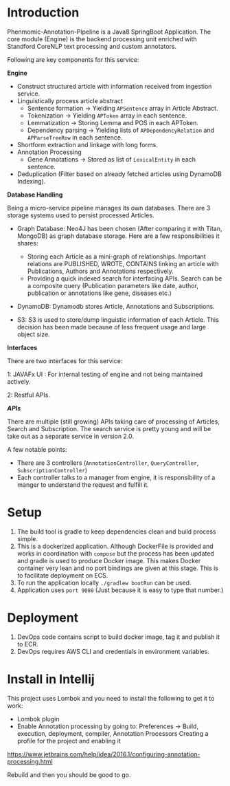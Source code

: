 Introduction 
============
Phenmomic-Annotation-Pipeline is a Java8 SpringBoot Application. The core module (Engine) is the backend processing unit enriched with Standford CoreNLP text processing and custom annotators.

Following are key components for this service:

**Engine**
* Construct structured article with information received from ingestion service.
* Linguistically process article abstract
    * Sentence formation -> Yielding `APSentence` array in Article Abstract.
    * Tokenization -> Yielding `APToken` array in each sentence.
    * Lemmatization -> Storing Lemma and POS in each APToken.
    * Dependency parsing -> Yielding lists of `APDependencyRelation` and `APParseTreeRow` in each sentence.
* Shortform extraction and linkage with long forms.
* Annotation Processing
    * Gene Annotations -> Stored as list of `LexicalEntity` in each sentence.
* Deduplication (Filter based on already fetched articles using DynamoDB Indexing).


**Database Handling**

Being a micro-service pipeline manages its own databases.
There are 3 storage systems used to persist processed Articles.
* Graph Database:
    Neo4J has been chosen (After comparing it with Titan, MongoDB) as graph database storage. Here are a few responsibilities it shares:
    * Storing each Article as a mini-graph of relationships. Important relations are PUBLISHED, WROTE, CONTAINS linking an article with Publications, Authors and Annotations respectively.
    * Providing a quick indexed search for interfacing APIs. Search can be a composite query (Publication parameters like date, author, publication or annotations like gene, diseases etc.)
* DynamoDB:
  Dynamodb stores Article, Annotations and Subscriptions.

* S3:
  S3 is used to store/dump linguistic information of each Article. This decision has been made because of less frequent usage and large object size.

**Interfaces**

There are two interfaces for this service:

1: JAVAFx UI : For internal testing of engine and not being maintained actively.

2: Restful APIs.

***APIs***

There are multiple (still growing) APIs taking care of processing of Articles, Search and Subscription. The search service is pretty young and will be take out as a separate service in version 2.0.

A few notable points:
* There are 3 controllers (`AnnotationController`, `QueryController`, `SubscriptionController`)
* Each controller talks to a manager from engine, it is responsibility of a manger to understand the request and fulfill it.

Setup
=====
1. The build tool is gradle to keep dependencies clean and build process simple.
2. This is a dockerized application. Although DockerFile is provided and works in coordination with `compose` but the process has been updated and gradle is used to produce Docker image. This makes Docker container very lean and no port bindings are given at this stage. This is to facilitate deployment on ECS.
3. To run the application locally `./gradlew bootRun` can be used.
4. Application uses `port 9080` (Just because it is easy to type that number.)

Deployment
==========
1. DevOps code contains script to build docker image, tag it and publish it to ECR.
2. DevOps requires AWS CLI and credentials in environment variables.


Install in Intellij
===================
This project uses Lombok and you need to install the following to get it to work:
* Lombok plugin
* Enable Annotation processing by going to:
Preferences -> Build, execution, deployment, compiler, Annotation Processors
Creating a profile for the project and enabling it

https://www.jetbrains.com/help/idea/2016.1/configuring-annotation-processing.html

Rebuild and then you should be good to go. 

